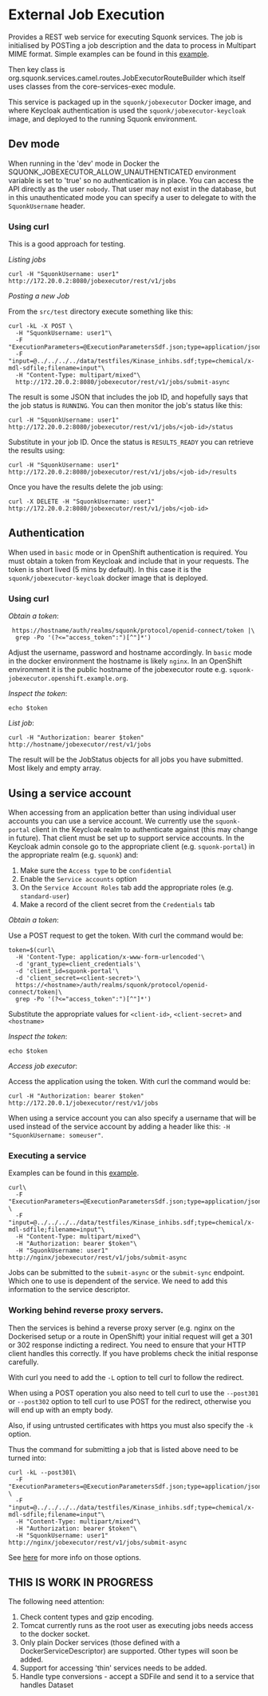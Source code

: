 # External Job Execution

Provides a REST web service for executing Squonk services.
The job is initialised by POSTing a job description and the data to process in Multipart MIME format.
Simple examples can be found in this [example](src/test/execute.sh).

Then key class is org.squonk.services.camel.routes.JobExecutorRouteBuilder which itself uses classes from
the core-services-exec module.

This service is packaged up in the `squonk/jobexecutor` Docker image, and where Keycloak authentication is used the 
`squonk/jobexecutor-keycloak` image, and deployed to the running Squonk
environment.

## Dev mode

When running in the 'dev' mode in Docker the SQUONK_JOBEXECUTOR_ALLOW_UNAUTHENTICATED
environment variable is set to 'true' so no authentication is in place. You can access the API directly as the user
`nobody`. That user may not exist in the database, but in this unauthenticated mode you can specify a user to delegate to
with the `SquonkUsername` header.

### Using curl

This is a good approach for testing.

_Listing jobs_

```
curl -H "SquonkUsername: user1" http://172.20.0.2:8080/jobexecutor/rest/v1/jobs
```

_Posting a new Job_

From the `src/test` directory execute something like this:

```
curl -kL -X POST \
  -H "SquonkUsername: user1"\
  -F "ExecutionParameters=@ExecutionParametersSdf.json;type=application/json;filename=ExecutionParameters.json"\
  -F "input=@../../../../data/testfiles/Kinase_inhibs.sdf;type=chemical/x-mdl-sdfile;filename=input"\
  -H "Content-Type: multipart/mixed"\
  http://172.20.0.2:8080/jobexecutor/rest/v1/jobs/submit-async
```

The result is some JSON that includes the job ID, and hopefully says that the job status is `RUNNING`.
You can then monitor the job's status like this:

```
curl -H "SquonkUsername: user1" http://172.20.0.2:8080/jobexecutor/rest/v1/jobs/<job-id>/status
```

Substitute in your job ID. 
Once the status is `RESULTS_READY` you can retrieve the results using:

```
curl -H "SquonkUsername: user1" http://172.20.0.2:8080/jobexecutor/rest/v1/jobs/<job-id>/results
```

Once you have the results delete the job using:

```
curl -X DELETE -H "SquonkUsername: user1" http://172.20.0.2:8080/jobexecutor/rest/v1/jobs/<job-id>
```

## Authentication

When used in `basic` mode or in OpenShift authentication is required. You must obtain a token from Keycloak and include that in your 
requests. The token is short lived (5 mins by default). In this case it is the `squonk/jobexecutor-keycloak` docker image
that is deployed.

### Using curl

_Obtain a token_:

```token=$(curl --data "grant_type=password&client_id=squonk-portal&username=user1&password=user1"\
 https://hostname/auth/realms/squonk/protocol/openid-connect/token |\
  grep -Po '(?<="access_token":")[^"]*')
```
Adjust the username, password and hostname accordingly. In `basic` mode in the docker environment the hostname is likely `nginx`.
In an OpenShift environment it is the public hostname of the jobexecutor route e.g. `squonk-jobexecutor.openshift.example.org`.

_Inspect the token_:

`echo $token`

_List job_:

`curl -H "Authorization: bearer $token" http://hostname/jobexecutor/rest/v1/jobs`

The result will be the JobStatus objects for all jobs you have submitted. Most likely and empty array.

## Using a service account

When accessing from an application better than using individual user accounts you can use a service account.
We currently use the `squonk-portal` client in the Keycloak realm to authenticate against (this may change in future).
That client must be set up to support service accounts. In the Keycloak admin console go to the appropriate client 
(e.g. `squonk-portal`) in the appropriate realm (e.g. `squonk`) and:

1. Make sure the `Access type` to be `confidential`
3. Enable the `Service accounts` option
4. On the `Service Account Roles` tab add the appropriate roles (e.g. `standard-user`)
5. Make a record of the client secret from the `Credentials` tab

_Obtain a token_:

Use a POST request to get the token. With curl the command would be:

```
token=$(curl\
  -H 'Content-Type: application/x-www-form-urlencoded'\
  -d 'grant_type=client_credentials'\
  -d 'client_id=squonk-portal'\
  -d 'client_secret=<client-secret>'\
  https://<hostname>/auth/realms/squonk/protocol/openid-connect/token|\
  grep -Po '(?<="access_token":")[^"]*')
```
Substitute the appropriate values for `<client-id>`, `<client-secret>` and `<hostname>`

_Inspect the token_:

`echo $token`

_Access job executor_:

Access the application using the token.  With curl the command would be:

`curl -H "Authorization: bearer $token" http://172.20.0.1/jobexecutor/rest/v1/jobs`

When using a service account you can also specify a username that will be used instead of the service
account by adding a header like this: `-H "SquonkUsername: someuser"`.


### Executing a service

Examples can be found in this [example](src/test/execute.sh).

```
curl\ 
  -F "ExecutionParameters=@ExecutionParametersSdf.json;type=application/json;filename=ExecutionParameters.json" \
  -F "input=@../../../../data/testfiles/Kinase_inhibs.sdf;type=chemical/x-mdl-sdfile;filename=input"\
  -H "Content-Type: multipart/mixed"\
  -H "Authorization: bearer $token"\
  -H "SquonkUsername: user1" http://nginx/jobexecutor/rest/v1/jobs/submit-async
```

Jobs can be submitted to the `submit-async` or the `submit-sync` endpoint. Which one to use is dependent of the service.
We need to add this information to the service descriptor.

### Working behind reverse proxy servers.

Then the services is behind a reverse proxy server (e.g. nginx on the Dockerised setup or a route in OpenShift)
your initial request will get a 301 or 302 response indicting a redirect. You need to ensure that your HTTP client handles 
this correctly. If you have problems check the initial response carefully.

With curl you need to add the `-L` option to tell curl to follow the redirect.

When using a POST operation you also need to tell curl to use the `--post301` or `--post302` option to tell curl to use 
POST for the redirect, otherwise you will end up with an empty body.

Also, if using untrusted certificates with https you must also specify the `-k` option.

Thus the command for submitting a job that is listed above need to be turned into:

```
curl -kL --post301\ 
  -F "ExecutionParameters=@ExecutionParametersSdf.json;type=application/json;filename=ExecutionParameters.json" \
  -F "input=@../../../../data/testfiles/Kinase_inhibs.sdf;type=chemical/x-mdl-sdfile;filename=input"\
  -H "Content-Type: multipart/mixed"\
  -H "Authorization: bearer $token"\
  -H "SquonkUsername: user1" http://nginx/jobexecutor/rest/v1/jobs/submit-async
```

See [here](https://curl.haxx.se/docs/manpage.html#--post301) for more info on those options.

## THIS IS WORK IN PROGRESS

The following need attention:

1. Check content types and gzip encoding.
1. Tomcat currently runs as the root user as executing jobs needs access to the docker socket.
1. Only plain Docker services (those defined with a DockerServiceDescriptor) are supported.
Other types will soon be added.
1. Support for accessing 'thin' services needs to be added.
1. Handle type conversions - accept a SDFile and send it to a service that handles Dataset 
